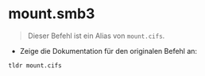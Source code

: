 # mount.smb3

> Dieser Befehl ist ein Alias von `mount.cifs`.

- Zeige die Dokumentation für den originalen Befehl an:

`tldr mount.cifs`
